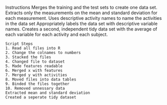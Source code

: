 Instructions
    Merges the training and the test sets to create one data set.
    Extracts only the measurements on the mean and standard deviation for each measurement. 
    Uses descriptive activity names to name the activities in the data set
    Appropriately labels the data set with descriptive variable names. 
    Creates a second, independent tidy data set with the average of each variable for each activity and each subject. 
    
    Script Steps
    1. Read all files into R
    2. Change the colnames to numbers
    3. Stacked the files
    4. Changed file to dataset
    5. Made features readable
    6. Merged x with features
    7. Merged y with activities
    8. Moved files into data tables
    9. Binded the files together
    10. Removed unnessary data
    Extracted mean and standard deviation
    Created a seperate tidy dataset
    
